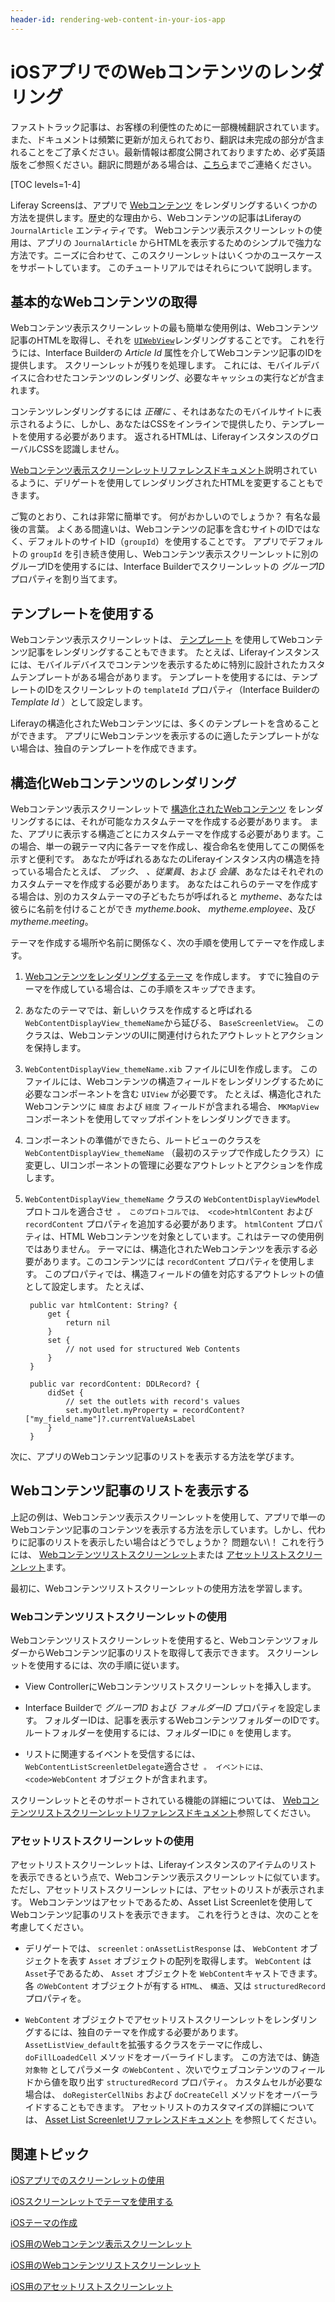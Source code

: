 ```yaml
---
header-id: rendering-web-content-in-your-ios-app
---
```


# iOSアプリでのWebコンテンツのレンダリング

<p class="alert alert-info"><span class="wysiwyg-color-blue120">ファストトラック記事は、お客様の利便性のために一部機械翻訳されています。また、ドキュメントは頻繁に更新が加えられており、翻訳は未完成の部分が含まれることをご了承ください。最新情報は都度公開されておりますため、必ず英語版をご参照ください。翻訳に問題がある場合は、<a href="mailto:support-content-jp@liferay.com">こちら</a>までご連絡ください。</span></p>

[TOC levels=1-4]

Liferay Screensは、アプリで [Webコンテンツ](/docs/7-1/user/-/knowledge_base/u/creating-web-content) をレンダリングするいくつかの方法を提供します。歴史的な理由から、Webコンテンツの記事はLiferayの `JournalArticle` エンティティです。 Webコンテンツ表示スクリーンレットの使用は、アプリの `JournalArticle` からHTMLを表示するためのシンプルで強力な方法です。ニーズに合わせて、このスクリーンレットはいくつかのユースケースをサポートしています。 このチュートリアルではそれらについて説明します。

## 基本的なWebコンテンツの取得

Webコンテンツ表示スクリーンレットの最も簡単な使用例は、Webコンテンツ記事のHTMLを取得し、それを [`UIWebView`](https://developer.apple.com/library/ios/documentation/UIKit/Reference/UIWebView_Class/)レンダリングすることです。 これを行うには、Interface Builderの *Article Id* 属性を介してWebコンテンツ記事のIDを提供します。 スクリーンレットが残りを処理します。 これには、モバイルデバイスに合わせたコンテンツのレンダリング、必要なキャッシュの実行などが含まれます。

コンテンツレンダリングするには *正確に* 、それはあなたのモバイルサイトに表示されるように、しかし、あなたはCSSをインラインで提供したり、テンプレートを使用する必要があります。 返されるHTMLは、LiferayインスタンスのグローバルCSSを認識しません。

[Webコンテンツ表示スクリーンレットリファレンスドキュメント](/docs/7-1/reference/-/knowledge_base/r/webcontentdisplayscreenlet-for-ios)説明されているように、デリゲートを使用してレンダリングされたHTMLを変更することもできます。

ご覧のとおり、これは非常に簡単です。 何がおかしいのでしょうか？ 有名な最後の言葉。 よくある間違いは、Webコンテンツの記事を含むサイトのIDではなく、デフォルトのサイトID（`groupId`）を使用することです。 アプリでデフォルトの `groupId` を引き続き使用し、Webコンテンツ表示スクリーンレットに別のグループIDを使用するには、Interface Builderでスクリーンレットの *グループID* プロパティを割り当てます。

## テンプレートを使用する

Webコンテンツ表示スクリーンレットは、 [テンプレート](/docs/7-1/user/-/knowledge_base/u/designing-web-content-with-templates) を使用してWebコンテンツ記事をレンダリングすることもできます。 たとえば、Liferayインスタンスには、モバイルデバイスでコンテンツを表示するために特別に設計されたカスタムテンプレートがある場合があります。 テンプレートを使用するには、テンプレートのIDをスクリーンレットの `templateId` プロパティ（Interface Builderの*Template Id* ）として設定します。

Liferayの構造化されたWebコンテンツには、多くのテンプレートを含めることができます。 アプリにWebコンテンツを表示するのに適したテンプレートがない場合は、独自のテンプレートを作成できます。

## 構造化Webコンテンツのレンダリング

Webコンテンツ表示スクリーンレットで [構造化されたWebコンテンツ](/docs/7-1/user/-/knowledge_base/u/creating-structured-web-content) をレンダリングするには、それが可能なカスタムテーマを作成する必要があります。 また、アプリに表示する構造ごとにカスタムテーマを作成する必要があります。この場合、単一の親テーマ内に各テーマを作成し、複合命名を使用してこの関係を示すと便利です。 あなたが呼ばれるあなたのLiferayインスタンス内の構造を持っている場合たとえば、 *ブック*、 *、従業員*、および *会議*、あなたはそれぞれのカスタムテーマを作成する必要があります。 あなたはこれらのテーマを作成する場合は、別のカスタムテーマの子どもたちが呼ばれると *mytheme*、あなたは彼らに名前を付けることができ *mytheme.book*、 *mytheme.employee*、及び *mytheme.meeting*。

テーマを作成する場所や名前に関係なく、次の手順を使用してテーマを作成します。

1.  [Webコンテンツをレンダリングするテーマ](/docs/7-1/tutorials/-/knowledge_base/t/creating-ios-themes) を作成します。 すでに独自のテーマを作成している場合は、この手順をスキップできます。

2.  あなたのテーマでは、新しいクラスを作成すると呼ばれる `WebContentDisplayView_themeName`から延びる、 `BaseScreenletView`。 このクラスは、WebコンテンツのUIに関連付けられたアウトレットとアクションを保持します。

3.  `WebContentDisplayView_themeName.xib` ファイルにUIを作成します。 このファイルには、Webコンテンツの構造フィールドをレンダリングするために必要なコンポーネントを含む `UIView` が必要です。 たとえば、構造化されたWebコンテンツに `緯度` および `経度` フィールドが含まれる場合、 `MKMapView` コンポーネントを使用してマップポイントをレンダリングできます。

4.  コンポーネントの準備ができたら、ルートビューのクラスを `WebContentDisplayView_themeName` （最初のステップで作成したクラス）に変更し、UIコンポーネントの管理に必要なアウトレットとアクションを作成します。

5.  `WebContentDisplayView_themeName` クラスの `WebContentDisplayViewModel` プロトコルを適合させ` 。 このプロトコルでは、 <code>htmlContent` および `recordContent` プロパティを追加する必要があります。 `htmlContent` プロパティは、HTML Webコンテンツを対象としています。これはテーマの使用例ではありません。 テーマには、構造化されたWebコンテンツを表示する必要があります。このコンテンツには `recordContent` プロパティを使用します。 このプロパティでは、構造フィールドの値を対応するアウトレットの値として設定します。 たとえば、

    ``` 
     public var htmlContent: String? {
         get {
             return nil
         }
         set {
             // not used for structured Web Contents
         }
     }

     public var recordContent: DDLRecord? {
         didSet {
             // set the outlets with record's values
             set.myOutlet.myProperty = recordContent?["my_field_name"]?.currentValueAsLabel
         }
     }
    ```

次に、アプリのWebコンテンツ記事のリストを表示する方法を学びます。

## Webコンテンツ記事のリストを表示する

上記の例は、Webコンテンツ表示スクリーンレットを使用して、アプリで単一のWebコンテンツ記事のコンテンツを表示する方法を示しています。しかし、代わりに記事のリストを表示したい場合はどうでしょうか？ 問題ない\！ これを行うには、 [Webコンテンツリストスクリーンレット](/docs/7-1/reference/-/knowledge_base/r/web-content-list-screenlet-for-ios)または [アセットリストスクリーンレット](/docs/7-1/reference/-/knowledge_base/r/assetlistscreenlet-for-ios)ます。

最初に、Webコンテンツリストスクリーンレットの使用方法を学習します。

### Webコンテンツリストスクリーンレットの使用

Webコンテンツリストスクリーンレットを使用すると、WebコンテンツフォルダーからWebコンテンツ記事のリストを取得して表示できます。 スクリーンレットを使用するには、次の手順に従います。

  - View ControllerにWebコンテンツリストスクリーンレットを挿入します。

  - Interface Builderで *グループID* および *フォルダーID* プロパティを設定します。 フォルダーIDは、記事を表示するWebコンテンツフォルダーのIDです。 ルートフォルダーを使用するには、フォルダーIDに `0` を使用します。

  - リストに関連するイベントを受信するには、 `WebContentListScreenletDelegate`適合させ` 。 イベントには、 <code>WebContent` オブジェクトが含まれます。

スクリーンレットとそのサポートされている機能の詳細については、 [Webコンテンツリストスクリーンレットリファレンスドキュメント](/docs/7-1/reference/-/knowledge_base/r/web-content-list-screenlet-for-ios)参照してください。

### アセットリストスクリーンレットの使用

アセットリストスクリーンレットは、Liferayインスタンスのアイテムのリストを表示できるという点で、Webコンテンツ表示スクリーンレットに似ています。 ただし、アセットリストスクリーンレットには、アセットのリストが表示されます。 Webコンテンツはアセットであるため、Asset List Screenletを使用してWebコンテンツ記事のリストを表示できます。 これを行うときは、次のことを考慮してください。

  - デリゲートでは、 `screenlet：onAssetListResponse` は、 `WebContent` オブジェクトを表す `Asset` オブジェクトの配列を取得します。 `WebContent` は `Asset`子であるため、 `Asset` オブジェクトを `WebContent`キャストできます。 各 `のWebContent` オブジェクトが有する `HTML`、 `構造`、又は `structuredRecord` プロパティを。

  - `WebContent` オブジェクトでアセットリストスクリーンレットをレンダリングするには、独自のテーマを作成する必要があります。 `AssetListView_default`を拡張するクラスをテーマに作成し、 `doFillLoadedCell` メソッドをオーバーライドします。 この方法では、鋳造 `対象物` としてパラメータ `のWebContent` 、次いでウェブコンテンツのフィールドから値を取り出す `structuredRecord` プロパティ。 カスタムセルが必要な場合は、 `doRegisterCellNibs` および `doCreateCell` メソッドをオーバーライドすることもできます。 アセットリストのカスタマイズの詳細については、 [Asset List Screenletリファレンスドキュメント](/docs/7-1/reference/-/knowledge_base/r/assetlistscreenlet-for-ios) を参照してください。

## 関連トピック

[iOSアプリでのスクリーンレットの使用](/docs/7-1/tutorials/-/knowledge_base/t/using-screenlets-in-ios-apps)

[iOSスクリーンレットでテーマを使用する](/docs/7-1/tutorials/-/knowledge_base/t/using-themes-in-ios-screenlets)

[iOSテーマの作成](/docs/7-1/tutorials/-/knowledge_base/t/creating-ios-themes)

[iOS用のWebコンテンツ表示スクリーンレット](/docs/7-1/reference/-/knowledge_base/r/webcontentdisplayscreenlet-for-ios)

[iOS用のWebコンテンツリストスクリーンレット](/docs/7-1/reference/-/knowledge_base/r/web-content-list-screenlet-for-ios)

[iOS用のアセットリストスクリーンレット](/docs/7-1/reference/-/knowledge_base/r/assetlistscreenlet-for-ios)
